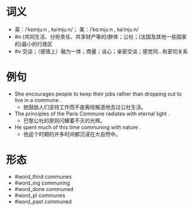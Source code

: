 # 词义
- 英：/ˈkɒmjuːn , kəˈmjuːn/； 美：/ˈkɑːmjuːn , kəˈmjuːn/
- #n (共同生活、分担责任、共享财产等的)群体；公社；(法国及其他一些国家的)最小的行政区
- #v 交谈；（感情上）融为一体；商量；谈心；亲密交谈；感觉同…有密切关系
# 例句
- She encourages people to keep their jobs rather than dropping out to live in a commune .
	- 她鼓励人们坚持工作而不是离经叛道地去过公社生活。
- The principles of the Paris Commune radiates with eternal light .
	- 巴黎公社的原则闪耀着不灭的光辉。
- He spent much of this time communing with nature .
	- 他这个时期的许多时间都沉浸在大自然中。
# 形态
- #word_third communes
- #word_ing communing
- #word_done communed
- #word_pl communes
- #word_past communed
